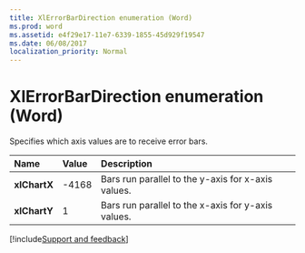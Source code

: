 ```yaml
---
title: XlErrorBarDirection enumeration (Word)
ms.prod: word
ms.assetid: e4f29e17-11e7-6339-1855-45d929f19547
ms.date: 06/08/2017
localization_priority: Normal
---
```



# XlErrorBarDirection enumeration (Word)

Specifies which axis values are to receive error bars.



|Name|Value|Description|
|:-----|:-----|:-----|
| **xlChartX**|-4168|Bars run parallel to the y-axis for x-axis values.|
| **xlChartY**|1|Bars run parallel to the x-axis for y-axis values.|

[!include[Support and feedback](~/includes/feedback-boilerplate.md)]